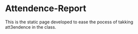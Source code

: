 # Attendence-Report
This is the static page developed to ease the pocess of takking att3endence in the class.
